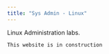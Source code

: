 ```yaml
---
title: "Sys Admin - Linux"
---
```

Linux Administration labs.

``` 
This website is in construction
``` 